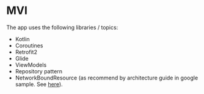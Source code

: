 # MVI
<p>The app uses the following libraries / topics:</p>
<ul>
	<li>Kotlin</li>
	<li>Coroutines</li>
	<li>Retrofit2</li>
	<li>Glide</li>
	<li>ViewModels</li>
	<li>Repository pattern</li>
	<li>NetworkBoundResource (as recommend by architecture guide in google sample. See <a href="https://github.com/googlesamples/android-architecture-components/blob/master/GithubBrowserSample/app/src/main/java/com/android/example/github/repository/NetworkBoundResource.kt" target="_blank">here</a>).</li>
</ul>
<p></p>
